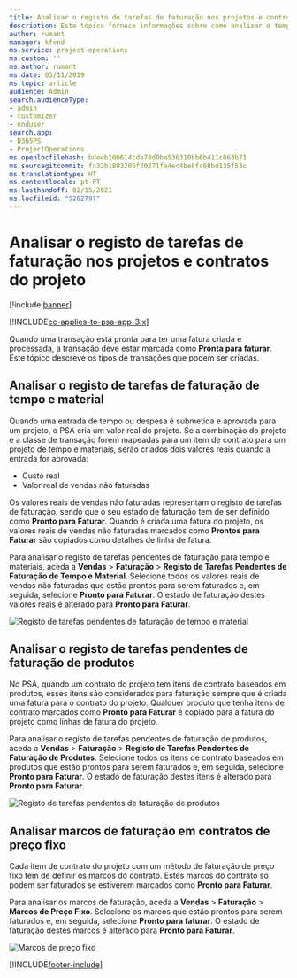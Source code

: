 ```yaml
---
title: Analisar o registo de tarefas de faturação nos projetos e contratos do projeto
description: Este tópico fornece informações sobre como analisar o tempo, as despesas e os registos de tarefas dos produtos e como marcá-los como prontos para faturação.
author: rumant
manager: kfend
ms.service: project-operations
ms.custom: ''
ms.author: rumant
ms.date: 03/11/2019
ms.topic: article
audience: Admin
search.audienceType:
- admin
- customizer
- enduser
search.app:
- D365PS
- ProjectOperations
ms.openlocfilehash: bdeeb100614cda78d0ba536310bb6b411c863b71
ms.sourcegitcommit: fa32b1893286f20271fa4ec4be8fc68bd135f53c
ms.translationtype: HT
ms.contentlocale: pt-PT
ms.lasthandoff: 02/15/2021
ms.locfileid: "5282797"
---
```

# <a name="review-the-invoicing-backlog-on-projects-and-project-contracts"></a>Analisar o registo de tarefas de faturação nos projetos e contratos do projeto

[!include [banner](../includes/psa-now-project-operations.md)]

[!INCLUDE[cc-applies-to-psa-app-3.x](../includes/cc-applies-to-psa-app-3x.md)]

Quando uma transação está pronta para ter uma fatura criada e processada, a transação deve estar marcada como **Pronta para faturar**. Este tópico descreve os tipos de transações que podem ser criadas.

## <a name="review-the-time-and-material-billing-backlog"></a>Analisar o registo de tarefas de faturação de tempo e material

Quando uma entrada de tempo ou despesa é submetida e aprovada para um projeto, o PSA cria um valor real do projeto. Se a combinação do projeto e a classe de transação forem mapeadas para um item de contrato para um projeto de tempo e materiais, serão criados dois valores reais quando a entrada for aprovada:

- Custo real 
- Valor real de vendas não faturadas

Os valores reais de vendas não faturadas representam o registo de tarefas de faturação, sendo que o seu estado de faturação tem de ser definido como **Pronto para Faturar**. Quando é criada uma fatura do projeto, os valores reais de vendas não faturadas marcados como **Prontos para Faturar** são copiados como detalhes de linha de fatura.

Para analisar o registo de tarefas pendentes de faturação para tempo e materiais, aceda a **Vendas** \> **Faturação** \> **Registo de Tarefas Pendentes de Faturação de Tempo e Material**. Selecione todos os valores reais de vendas não faturadas que estão prontos para serem faturados e, em seguida, selecione **Pronto para Faturar**. O estado de faturação destes valores reais é alterado para **Pronto para Faturar**.

![Registo de tarefas pendentes de faturação de tempo e material](media/TMBacklog.png)

## <a name="review-the-product-billing-backlog"></a>Analisar o registo de tarefas pendentes de faturação de produtos

No PSA, quando um contrato do projeto tem itens de contrato baseados em produtos, esses itens são considerados para faturação sempre que é criada uma fatura para o contrato do projeto. Qualquer produto que tenha itens de contrato marcados como **Pronto para Faturar** é copiado para a fatura do projeto como linhas de fatura do projeto.

Para analisar o registo de tarefas pendentes de faturação de produtos, aceda a **Vendas** \> **Faturação** \> **Registo de Tarefas Pendentes de Faturação de Produtos**. Selecione todos os itens de contrato baseados em produtos que estão prontos para serem faturados e, em seguida, selecione **Pronto para Faturar**. O estado de faturação destes itens é alterado para **Pronto para Faturar**.

![Registo de tarefas pendentes de faturação de produtos](media/ProductBacklog.png)

## <a name="review-billing-milestones-on-fixed-price-contracts"></a>Analisar marcos de faturação em contratos de preço fixo

Cada item de contrato do projeto com um método de faturação de preço fixo tem de definir os marcos do contrato. Estes marcos do contrato só podem ser faturados se estiverem marcados como **Pronto para Faturar**. 

Para analisar os marcos de faturação, aceda a **Vendas** \> **Faturação** \> **Marcos de Preço Fixo**. Selecione os marcos que estão prontos para serem faturados e, em seguida, selecione **Pronto para faturar**. O estado de faturação destes marcos é alterado para **Pronto para Faturar**.

![Marcos de preço fixo](media/FPBacklog.png)


[!INCLUDE[footer-include](../includes/footer-banner.md)]